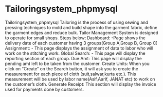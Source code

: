 # Tailoringsystem_phpmysql
Tailoringsystem_phpmysql
Tailoring is the process of using sewing and pressing techniques to mold and build shape into the garment fabric, define the garment edges and reduce bulk.
Tailor Management System is designed to operate for small shops.
Steps below:
Dashboard: -Page shows the delivery date of each customer having 3 groups(Group A,Group B, Group C)
Assignment: - This page displays the assignment of data to labor who will work on the stitching work.
Global Search: - This page will display the reporting section of each group.
Due Amt: This page will display the pending amt left to be taken from the customer.
Create Units: When you click on “Create” on the Search button, it will ask you to create the measurement for each piece of cloth (suit,salwar,kurta etc.). This measurement will be used by labor name(Asif,Aarif, JANAT etc) to work on the customer’s cloth.
Generate Receipt: This section will display the invoice used for payments done by customers.
